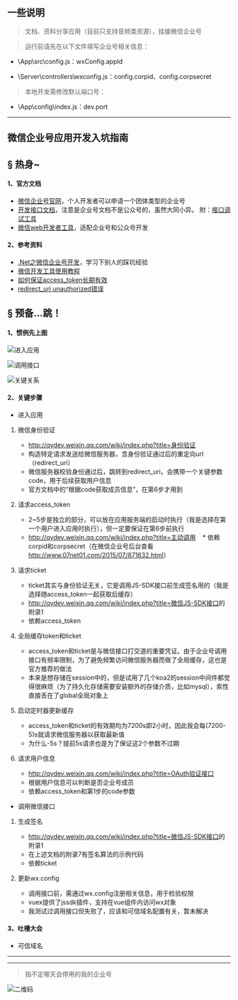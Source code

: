 ## 一些说明

> 文档、资料分享应用（目前只支持音频类资源），挂接微信企业号

> 运行前请先在以下文件填写企业号相关信息：

 * \App\src\config.js：wxConfig.appId

 * \Server\controllers\wxconfig.js：config.corpid、config.corpsecret

> 本地开发需修改默认端口号：

 * \App\config\index.js：dev.port

****

## 微信企业号应用开发入坑指南

## &sect; 热身~

 #### 1、官方文档
 * [微信企业号官网](https://qy.weixin.qq.com/)，个人开发者可以申请一个团体类型的企业号
 * [开发接口文档](http://qydev.weixin.qq.com/wiki/index.php?title=首页)，注意是企业号文档不是公众号的，虽然大同小异。
 附：[接口调试工具](http://qydev.weixin.qq.com/debug)
 * [微信web开发者工具](https://mp.weixin.qq.com/wiki/10/e5f772f4521da17fa0d7304f68b97d7e.html)，适配企业号和公众号开发

 #### 2、参考资料
 * [.Net之微信企业号开发](http://www.cnblogs.com/poplau/p/5816180.html)，学习下别人的踩坑经验
 * [微信开发工具使用教程](http://www.cnblogs.com/Leo_wl/p/5983030.html)
 * [如何保证access_token长期有效](http://www.csdn.net/article/2014-08-15/2821220-weixin)
 * [redirect_uri unauthorized错误](http://www.cnblogs.com/ywentao/p/5922822.html)

## &sect; 预备...跳！

#### 1、惯例先上图

 ![进入应用](./Doc/进入应用.png)

 ![调用接口](./Doc/调用接口.png)

 ![关键关系](./Doc/关键关系.png)

#### 2、关键步骤

 * 进入应用
 
 1. 微信身份验证
    * <http://qydev.weixin.qq.com/wiki/index.php?title=身份验证>
    * 构造特定请求发送给微信服务器，含身份验证通过后的重定向url（redirect_uri）
    * 微信服务器校验身份通过后，跳转到redirect_uri，会携带一个关键参数code，用于后续获取用户信息
    * 官方文档中的“根据code获取成员信息”，在第6步才用到

 1. 请求access_token
    * 2~5步是独立的部分，可以放在应用服务端的启动时执行（我是选择在第一个用户进入应用时执行），但一定要保证在第6步前执行
    * <http://qydev.weixin.qq.com/wiki/index.php?title=主动调用>
    * 依赖corpid和corpsecret（在微信企业号后台查看<http://www.07net01.com/2015/07/871632.html>）

 1. 请求ticket
    * ticket其实与身份验证无关，它是调用JS-SDK接口前生成签名用的（我是选择随access_token一起获取后缓存）
    * <http://qydev.weixin.qq.com/wiki/index.php?title=微信JS-SDK接口>的附录1
    * 依赖access_token

 1. 全局缓存token和ticket
    * access_token和ticket是与微信接口打交道的重要凭证。由于企业号调用接口有频率限制，为了避免频繁访问微信服务器而做了全局缓存，这也是官方推荐的做法
    * 本来是想存储在session中的，但是试用了几个koa2的session中间件都觉得很麻烦（为了持久化存储需要安装额外的存储介质，比如mysql），索性直接丢在了global全局对象上

 1. 启动定时器更新缓存
    * access_token和ticket的有效期均为7200s即2小时，因此我会每(7200-5)s就请求微信服务器以获取最新值
    * 为什么-5s？提前5s请求也是为了保证这2个参数不过期

 1. 请求用户信息
    * <http://qydev.weixin.qq.com/wiki/index.php?title=OAuth验证接口>
    * 根据用户信息可以判断是否企业号成员
    * 依赖access_token和第1步的code参数

 * 调用微信接口

 1. 生成签名
    * <http://qydev.weixin.qq.com/wiki/index.php?title=微信JS-SDK接口>的附录1
    * 在上述文档的附录7有签名算法的示例代码
    * 依赖ticket

 1. 更新wx.config
    * 调用接口前，需通过wx.config注册相关信息，用于检验权限
    * vuex提供了jssdk插件，支持在vue组件内访问wx对象
    * 我测试过调用接口但失败了，应该和可信域名配置有关，暂未解决

#### 3、吐槽大会

 * 可信域名

****
****

> 指不定哪天会停用的我的企业号

![二维码](./Doc/二维码.jpg)
